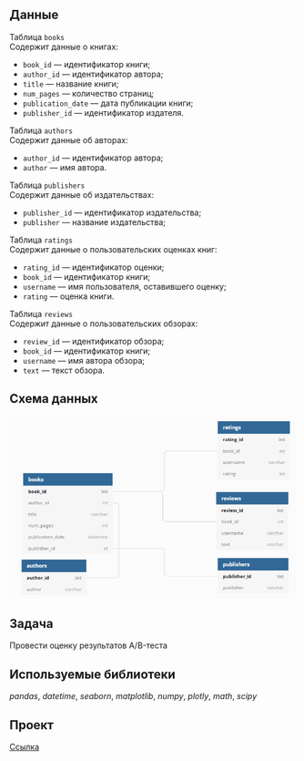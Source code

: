 ## Данные

Таблица `books`    
Содержит данные о книгах:

- `book_id` — идентификатор книги;
- `author_id` — идентификатор автора;
- `title` — название книги;
- `num_pages` — количество страниц;
- `publication_date` — дата публикации книги;
- `publisher_id` — идентификатор издателя.

Таблица `authors`    
Содержит данные об авторах:

- `author_id` — идентификатор автора;
- `author` — имя автора.

Таблица `publishers`    
Содержит данные об издательствах:

- `publisher_id` — идентификатор издательства;
- `publisher` — название издательства;

Таблица `ratings`    
Содержит данные о пользовательских оценках книг:

- `rating_id` — идентификатор оценки;
- `book_id` — идентификатор книги;
- `username` — имя пользователя, оставившего оценку;
- `rating` — оценка книги.

Таблица `reviews`    
Содержит данные о пользовательских обзорах:

- `review_id` — идентификатор обзора;
- `book_id` — идентификатор книги;
- `username` — имя автора обзора;
- `text` — текст обзора.

## Схема данных

![cover](https://github.com/vs-gorgan/practicum.yandex/blob/main/15_SQL/db.png)

## Задача

Провести оценку результатов A/B-теста

## Используемые библиотеки

*pandas*, *datetime*, *seaborn*, *matplotlib*, *numpy*, *plotly*, *math*, *scipy*

## Проект

[Ссылка](https://github.com/vs-gorgan/practicum.yandex/blob/main/14_AB-test_final/AB-test_final.ipynb)
